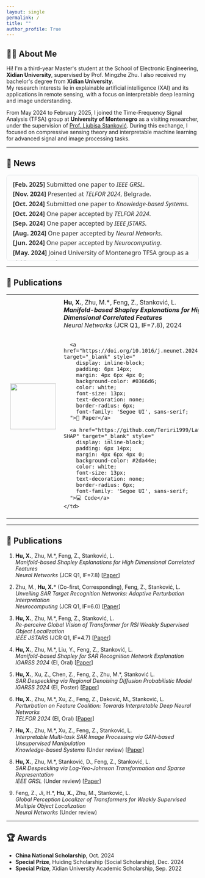 ```yaml
---
layout: single
permalink: /
title: ""
author_profile: True
---
```


<style>
.page__title { display: none; }
</style>


## 🧑‍💻 About Me

Hi! I'm a third-year Master's student at the School of Electronic Engineering, **Xidian University**, supervised by Prof. Mingzhe Zhu. I also received my bachelor's degree from **Xidian University**.  
My research interests lie in explainable artificial intelligence (XAI) and its applications in remote sensing, with a focus on interpretable deep learning and image understanding.  

From May 2024 to February 2025, I joined the Time-Frequency Signal Analysis (TFSA) group at **University of Montenegro** as a visiting researcher, under the supervision of [Prof. Ljubisa Stanković](https://tfsa.ucg.ac.me/ljubisa.html). During this exchange, I focused on compressive sensing theory and interpretable machine learning for advanced signal and image processing tasks.


---

## 📰 News

<div style="max-height: 200px; overflow-y: auto; padding: 0.75em 1em; border: 1px solid #e1e4e8; border-radius: 8px; background-color: #fcfcfc; font-family: 'Segoe UI', 'Helvetica Neue', sans-serif; font-size: 16px; line-height: 1.6; color: #333;">

<ul style="list-style-type: none; padding-left: 0; margin: 0;">
  <li><b>[Feb. 2025]</b> Submitted one paper to <i>IEEE GRSL</i>.</li>
  <li><b>[Nov. 2024]</b> Presented at <i>TELFOR 2024</i>, Belgrade.</li>
  <li><b>[Oct. 2024]</b> Submitted one paper to <i>Knowledge-based Systems</i>.</li>
  <li><b>[Oct. 2024]</b> One paper accepted by <i>TELFOR 2024</i>.</li>
  <li><b>[Sep. 2024]</b> One paper accepted by <i>IEEE JSTARS</i>.</li>
  <li><b>[Aug. 2024]</b> One paper accepted by <i>Neural Networks</i>.</li>
  <li><b>[Jun. 2024]</b> One paper accepted by <i>Neurocomputing</i>.</li>
  <li><b>[May. 2024]</b> Joined University of Montenegro TFSA group as a visiting researcher.</li>
  <li><b>[Jan. 2024]</b> Two papers accepted at <i>IGARSS 2024</i>.</li>
</ul>

</div>

---

## 📄 Publications

<table>
  <tr>
    <td style="width: 120px; padding: 10px;">
      <img src="images/shapley_nn2024" width="120">
    </td>
    <td style="vertical-align: top; padding: 10px;">
      <b>Hu, X.</b>, Zhu, M.*, Feng, Z., Stanković, L.<br>
      <b><i>Manifold-based Shapley Explanations for High Dimensional Correlated Features</i></b><br>
      <i>Neural Networks</i> (JCR Q1, IF=7.8), 2024<br><br>

      <a href="https://doi.org/10.1016/j.neunet.2024.106634" target="_blank" style="
        display: inline-block;
        padding: 6px 14px;
        margin: 4px 6px 4px 0;
        background-color: #0366d6;
        color: white;
        font-size: 13px;
        text-decoration: none;
        border-radius: 6px;
        font-family: 'Segoe UI', sans-serif;
      ">📄 Paper</a>

      <a href="https://github.com/Teriri1999/Latent-SHAP" target="_blank" style="
        display: inline-block;
        padding: 6px 14px;
        margin: 4px 6px 4px 0;
        background-color: #2da44e;
        color: white;
        font-size: 13px;
        text-decoration: none;
        border-radius: 6px;
        font-family: 'Segoe UI', sans-serif;
      ">💻 Code</a>
    </td>
  </tr>
</table>

---

## 📄 Publications

1. **Hu, X.**, Zhu, M.*, Feng, Z., Stanković, L.  
   *Manifold-based Shapley Explanations for High Dimensional Correlated Features*  
   _Neural Networks_ (JCR Q1, IF=7.8) [[Paper](https://doi.org/10.1016/j.neunet.2024.106634)]

2. Zhu, M., **Hu, X.*** (Co-first, Corresponding), Feng, Z., Stanković, L.  
   *Unveiling SAR Target Recognition Networks: Adaptive Perturbation Interpretation*  
   _Neurocomputing_ (JCR Q1, IF=6.0) [[Paper](https://doi.org/10.1016/j.neucom.2024.128137)]

3. **Hu, X.**, Zhu, M.*, Feng, Z., Stanković, L.  
   *Re-perceive Global Vision of Transformer for RSI Weakly Supervised Object Localization*  
   _IEEE JSTARS_ (JCR Q1, IF=4.7) [[Paper](https://ieeexplore.ieee.org/document/10678922)]

4. **Hu, X.**, Zhu, M.*, Liu, Y., Feng, Z., Stanković, L.  
   *Manifold-based Shapley for SAR Recognition Network Explanation*  
   _IGARSS 2024_ (EI, Oral) [[Paper](https://ieeexplore.ieee.org/document/10642512)]

5. **Hu, X.**, Xu, Z., Chen, Z., Feng, Z., Zhu, M.*, Stanković L.  
   *SAR Despeckling via Regional Denoising Diffusion Probabilistic Model*  
   _IGARSS 2024_ (EI, Poster) [[Paper](https://ieeexplore.ieee.org/document/10641283)]

6. **Hu, X.**, Zhu, M.*, Xu, Z., Feng, Z., Daković, M., Stanković, L.  
   *Perturbation on Feature Coalition: Towards Interpretable Deep Neural Networks*  
   _TELFOR 2024_ (EI, Oral) [[Paper](https://arxiv.org/pdf/2408.13397)]

7. **Hu, X.**, Zhu, M.*, Xu, Z., Feng, Z., Stanković, L.  
   *Interpretable Multi-task SAR Image Processing via GAN-based Unsupervised Manipulation*  
   _Knowledge-based Systems_ (Under review) [[Paper](https://arxiv.org/pdf/2408.01553)]

8. **Hu, X.**, Zhu, M.*, Stanković, D., Feng, Z., Stanković, L.  
   *SAR Despeckling via Log-Yeo-Johnson Transformation and Sparse Representation*  
   _IEEE GRSL_ (Under review) [[Paper](https://arxiv.org/pdf/2412.18121)]

9. Feng, Z., Ji, H.*, **Hu, X.**, Zhu, M., Stanković, L.  
   *Global Perception Localizer of Transformers for Weakly Supervised Multiple Object Localization*  
   _Neural Networks_ (Under review)

---

## 🏆 Awards

- **China National Scholarship**, Oct. 2024
- **Special Prize**, Huiding Scholarship (Social Scholarship), Dec. 2024
- **Special Prize**, Xidian University Academic Scholarship, Sep. 2022

